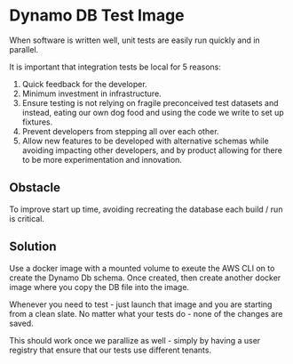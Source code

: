 # Dynamo DB Test Image

When software is written well, unit tests are easily run quickly and in parallel.  

It is important that integration tests be local for 5 reasons:  

1. Quick feedback for the developer. 
2. Minimum investment in infrastructure. 
3. Ensure testing is not relying on fragile preconceived test datasets and instead, eating our own dog food and using the code we write to set up fixtures. 
4. Prevent developers from stepping all over each other. 
5. Allow new features to be developed with alternative schemas while avoiding impacting other developers, and by product allowing for there to be more experimentation and innovation. 

## Obstacle

To improve start up time, avoiding recreating the database each build / run is critical.  

## Solution

Use a docker image with a mounted volume to exeute the AWS CLI on to create the Dynamo Db schema.  Once created, then create another docker image where you copy the DB file into the image.  

Whenever you need to test - just launch that image and you are starting from a clean slate.  No matter what your tests do - none of the changes are saved.

This should work once we parallize as well - simply by having a user registry that ensure that our tests use different tenants.  